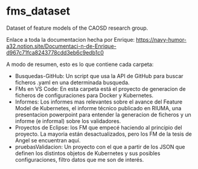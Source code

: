 # fms_dataset
Dataset of feature models of the CAOSD research group.

Enlace a toda la documentacion hecha por Enrique: https://navy-humor-a32.notion.site/Documentaci-n-de-Enrique-d967c71fca8243778cdd3eb6c9edb1c0

A modo de resumen, esto es lo que contiene cada carpeta:

- Busquedas-GitHub: Un script que usa la API de GitHub para buscar ficheros .yaml en una determinada busqueda.
- FMs en VS Code: En esta carpeta está el proyecto de generacion de ficheros de configuraciones para Docker y Kubernetes.
- Informes: Los informes mas relevantes sobre el avance del Feature Model de Kubernetes, el informe técnico publicado en RIUMA, una presentacion powerpoint para entender la generacion de ficheros y un informe (e informal) sobre los validadores.
- Proyectos de Eclipse: los FM que empecé haciendo al principio del proyecto. La mayoria están desactualizados, pero los FM de la tesis de Angel se encuentran aquí.
- pruebasValidacion: Un proyecto con el que a partir de los JSON que definen los distintos objetos de Kubernetes y sus posibles configuraciones, filtro datos que me son de interés.
